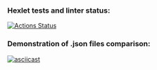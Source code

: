 ### Hexlet tests and linter status:

[![Actions Status](https://github.com/Kosmos3-14/fullstack-javascript-project-46/workflows/hexlet-check/badge.svg)](https://github.com/Kosmos3-14/fullstack-javascript-project-46/actions)

### Demonstration of .json files comparison:

[![asciicast](https://asciinema.org/a/RIzEF3edSFSUetjwc7V4g22gQ.svg)](https://asciinema.org/a/RIzEF3edSFSUetjwc7V4g22gQ)
